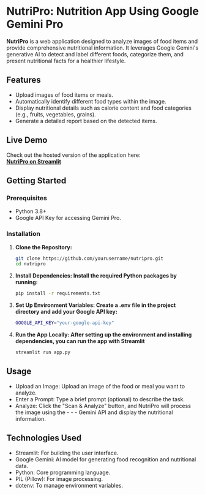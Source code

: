 # NutriPro: Nutrition App Using Google Gemini Pro

**NutriPro** is a web application designed to analyze images of food items and provide comprehensive nutritional information. It leverages Google Gemini's generative AI to detect and label different foods, categorize them, and present nutritional facts for a healthier lifestyle.

## Features
- Upload images of food items or meals.
- Automatically identify different food types within the image.
- Display nutritional details such as calorie content and food categories (e.g., fruits, vegetables, grains).
- Generate a detailed report based on the detected items.

## Live Demo
Check out the hosted version of the application here:  
[**NutriPro on Streamlit**](https://nutripro.streamlit.app/)

## Getting Started

### Prerequisites
- Python 3.8+
- Google API Key for accessing Gemini Pro.

### Installation

1. **Clone the Repository:**
   ```bash
   git clone https://github.com/yourusername/nutripro.git
   cd nutripro
2. **Install Dependencies: Install the required Python packages by running:**
   ```bash
   pip install -r requirements.txt
3. **Set Up Environment Variables: Create a .env file in the project directory and add your Google API key:**
   ```bash
   GOOGLE_API_KEY="your-google-api-key"
4. **Run the App Locally: After setting up the environment and installing dependencies, you can run the app with Streamlit**
   ```bash
   streamlit run app.py
## Usage
- Upload an Image: Upload an image of the food or meal you want to analyze.
- Enter a Prompt: Type a brief prompt (optional) to describe the task.
- Analyze: Click the "Scan & Analyze" button, and NutriPro will process the image using the - - - Gemini API and display the nutritional information.
## Technologies Used
- Streamlit: For building the user interface.
- Google Gemini: AI model for generating food recognition and nutritional data.
- Python: Core programming language.
- PIL (Pillow): For image processing.
- dotenv: To manage environment variables.
